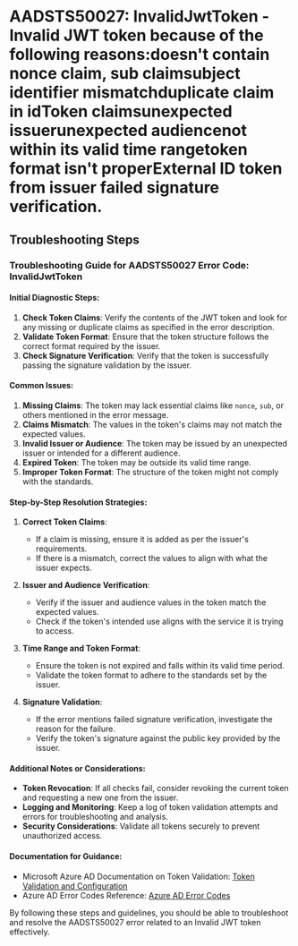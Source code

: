 # AADSTS50027: InvalidJwtToken - Invalid JWT token because of the following reasons:doesn't contain nonce claim, sub claimsubject identifier mismatchduplicate claim in idToken claimsunexpected issuerunexpected audiencenot within its valid time rangetoken format isn't properExternal ID token from issuer failed signature verification.


## Troubleshooting Steps
### Troubleshooting Guide for AADSTS50027 Error Code: InvalidJwtToken

#### Initial Diagnostic Steps:
1. **Check Token Claims**: Verify the contents of the JWT token and look for any missing or duplicate claims as specified in the error description.
2. **Validate Token Format**: Ensure that the token structure follows the correct format required by the issuer.
3. **Check Signature Verification**: Verify that the token is successfully passing the signature validation by the issuer.

#### Common Issues:
1. **Missing Claims**: The token may lack essential claims like `nonce`, `sub`, or others mentioned in the error message.
2. **Claims Mismatch**: The values in the token's claims may not match the expected values.
3. **Invalid Issuer or Audience**: The token may be issued by an unexpected issuer or intended for a different audience.
4. **Expired Token**: The token may be outside its valid time range.
5. **Improper Token Format**: The structure of the token might not comply with the standards.

#### Step-by-Step Resolution Strategies:
1. **Correct Token Claims**:
   - If a claim is missing, ensure it is added as per the issuer's requirements.
   - If there is a mismatch, correct the values to align with what the issuer expects.

2. **Issuer and Audience Verification**:
   - Verify if the issuer and audience values in the token match the expected values.
   - Check if the token's intended use aligns with the service it is trying to access.

3. **Time Range and Token Format**:
   - Ensure the token is not expired and falls within its valid time period.
   - Validate the token format to adhere to the standards set by the issuer.

4. **Signature Validation**:
   - If the error mentions failed signature verification, investigate the reason for the failure.
   - Verify the token's signature against the public key provided by the issuer.

#### Additional Notes or Considerations:
- **Token Revocation**: If all checks fail, consider revoking the current token and requesting a new one from the issuer.
- **Logging and Monitoring**: Keep a log of token validation attempts and errors for troubleshooting and analysis.
- **Security Considerations**: Validate all tokens securely to prevent unauthorized access.

#### Documentation for Guidance:
- Microsoft Azure AD Documentation on Token Validation: [Token Validation and Configuration](https://docs.microsoft.com/en-us/azure/active-directory/develop/access-tokens#validating-tokens)
- Azure AD Error Codes Reference: [Azure AD Error Codes](https://docs.microsoft.com/en-us/azure/active-directory/develop/reference-aadsts-error-codes)

By following these steps and guidelines, you should be able to troubleshoot and resolve the AADSTS50027 error related to an Invalid JWT token effectively.
